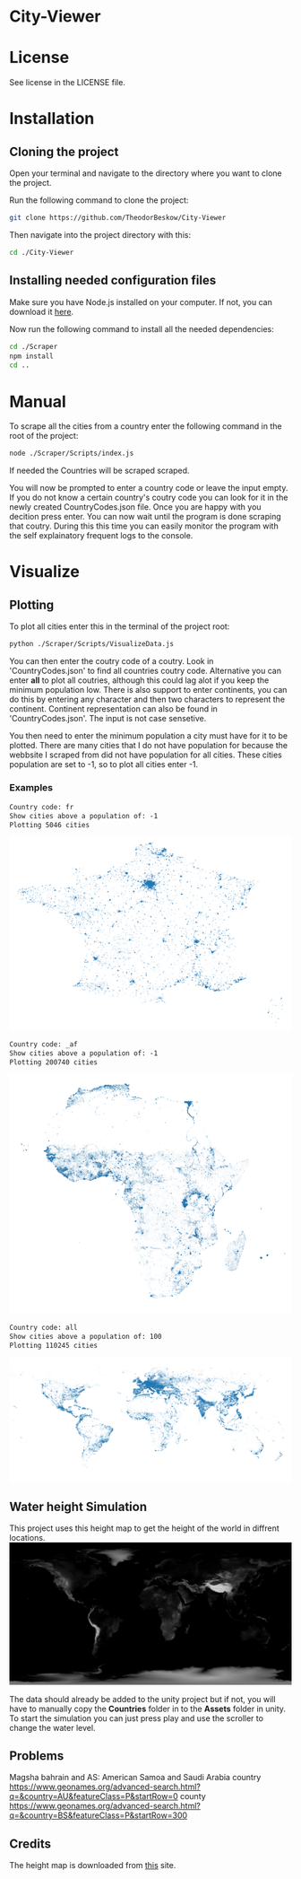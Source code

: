# City-Viewer


# License

See license in the LICENSE file.


# Installation



## Cloning the project

Open your terminal and navigate to the directory where you want to clone the project.

Run the following command to clone the project: 
```sh
git clone https://github.com/TheodorBeskow/City-Viewer
```

Then navigate into the project directory with this:
```sh
cd ./City-Viewer
```


## Installing needed configuration files

Make sure you have Node.js installed on your computer. If not, you can download it [here](https://nodejs.org/en/download/).

Now run the following command to install all the needed dependencies:
```sh
cd ./Scraper
npm install
cd ..
```


# Manual

To scrape all the cities from a country enter the following command in the root of the project:
```sh
node ./Scraper/Scripts/index.js
```
If needed the Countries will be scraped scraped.

You will now be prompted to enter a country code or leave the input empty. If you do not know a certain country's coutry code you can look for it in the newly created CountryCodes.json file. Once you are happy with you decition press enter. You can now wait until the program is done scraping that coutry. During this this time you can easily monitor the program with the self explainatory frequent logs to the console.



# Visualize

## Plotting

To plot all cities enter this in the terminal of the project root:
```sh
python ./Scraper/Scripts/VisualizeData.js
```
You can then enter the coutry code of a coutry. Look in 'CountryCodes.json' to find all countries coutry code. Alternative you can enter **all** to plot all coutries, although this could lag alot if you keep the minimum population low. There is also support to enter continents, you can do this by entering any character and then two characters to represent the continent. Continent representation can also be found in 'CountryCodes.json'. The input is not case sensetive. 

You then need to enter the minimum population a city must have for it to be plotted. There are many cities that I do not have population for because the webbsite I scraped from did not have population for all cities. These cities population are set to -1, so to plot all cities enter -1. 

### Examples

```
Country code: fr
Show cities above a population of: -1
Plotting 5046 cities
```
![Plot of France](images/France.PNG)
```
Country code: _af
Show cities above a population of: -1
Plotting 200740 cities
```
![Plot of Africa](images/Africa.PNG)
```
Country code: all
Show cities above a population of: 100
Plotting 110245 cities
```
![Plot of the World](images/World.PNG)


## Water height Simulation

This project uses this height map to get the height of the world in diffrent locations.
![height map](images/HeightMapDemo.PNG)


<!-- https://github.com/Jorl17/open-elevation/blob/master/docs/host-your-own.md -->


The data should already be added to the unity project but if not, you will have to manually copy  the **Countries** folder in to the **Assets** folder in unity. 
To start the simulation you can just press play and use the scroller to change the water level.


## Problems
Magsha bahrain and AS: American Samoa and Saudi Arabia
country https://www.geonames.org/advanced-search.html?q=&country=AU&featureClass=P&startRow=0
county https://www.geonames.org/advanced-search.html?q=&country=BS&featureClass=P&startRow=300



## Credits

The height map is downloaded from [this](https://visibleearth.nasa.gov/images/73934/topography) site.


